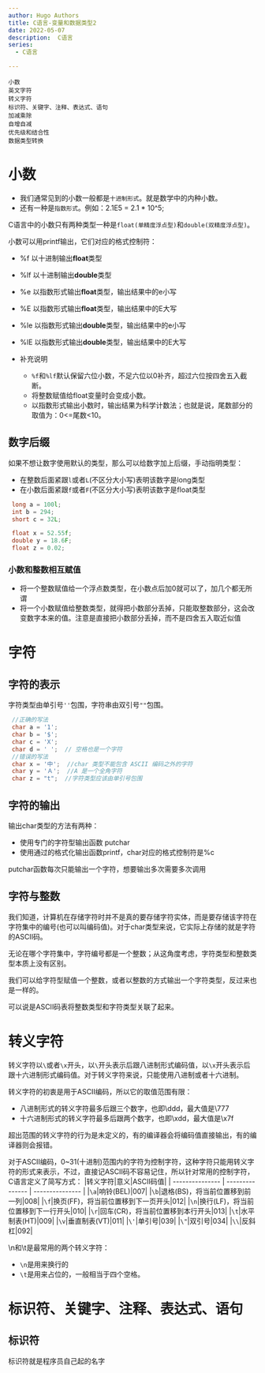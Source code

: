 ```yaml
---
author: Hugo Authors
title: C语言-变量和数据类型2
date: 2022-05-07
description:  C语言
series:
  - C语言

---
```

```
小数
英文字符
转义字符
标识符、关键字、注释、表达式、语句
加减乘除
自增自减
优先级和结合性
数据类型转换
```
<!--more-->

# 小数
  - 我们通常见到的小数一般都是`十进制形式`。就是数学中的内种小数。
  - 还有一种是`指数形式`。例如：2.1E5 = 2.1 * 10^5;
  
  C语言中的小数只有两种类型一种是`float(单精度浮点型)`和`double(双精度浮点型)`。
  
  小数可以用printf输出，它们对应的格式控制符：
   - %f  以十进制输出**float**类型
   - %lf 以十进制输出**double**类型
   - %e  以指数形式输出**float**类型，输出结果中的e小写
   - %E  以指数形式输出**float**类型，输出结果中的E大写
   - %le 以指数形式输出**double**类型，输出结果中的e小写
   - %lE 以指数形式输出**double**类型，输出结果中的E大写

  - 补充说明
    - `%f`和`%lf`默认保留六位小数，不足六位以0补齐，超过六位按四舍五入截断。
    - 将整数赋值给float变量时会变成小数。
    - 以指数形式输出小数时，输出结果为科学计数法；也就是说，尾数部分的取值为：0<=尾数<10。
  
  ## 数字后缀
  如果不想让数字使用默认的类型，那么可以给数字加上后缀，手动指明类型：
   - 在整数后面紧跟`l`或者`L`(不区分大小写)表明该数字是long类型
   - 在小数后面紧跟`f`或者`F`(不区分大小写)表明该数字是float类型
   ```c
    long a = 100l;
    int b = 294;
    short c = 32L;
   
    float x = 52.55f;
    double y = 18.6F;
    float z = 0.02;
   ```

   ### 小数和整数相互赋值
   - 将一个整数赋值给一个浮点数类型，在小数点后加0就可以了，加几个都无所谓
   - 将一个小数赋值给整数类型，就得把小数部分丢掉，只能取整数部分，这会改变数字本来的值。注意是直接把小数部分丢掉，而不是四舍五入取近似值


# 字符
  ## 字符的表示
  字符类型由单引号`''`包围，字符串由双引号`""`包围。
  ```c
   //正确的写法
   char a = '1';
   char b = '$';
   char c = 'X';
   char d = ' ';  // 空格也是一个字符
   //错误的写法
   char x = '中';  //char 类型不能包含 ASCII 编码之外的字符
   char y = 'Ａ';  //A 是一个全角字符
   char z = "t";  //字符类型应该由单引号包围
  ```

  ## 字符的输出
   输出char类型的方法有两种：
   - 使用专门的字符型输出函数 putchar
   - 使用通过的格式化输出函数printf，char对应的格式控制符是%c

   putchar函数每次只能输出一个字符，想要输出多次需要多次调用

  ## 字符与整数
  我们知道，计算机在存储字符时并不是真的要存储字符实体，而是要存储该字符在字符集中的编号(也可以叫编码值)。对于char类型来说，它实际上存储的就是字符的ASCII码。

  无论在哪个字符集中，字符编号都是一个整数；从这角度考虑，字符类型和整数类型本质上没有区别。

  我们可以给字符型赋值一个整数，或者以整数的方式输出一个字符类型，反过来也是一样的。

  可以说是ASCII码表将整数类型和字符类型关联了起来。

# 转义字符
  转义字符以`\`或者`\x`开头，以`\`开头表示后跟八进制形式编码值，以`\x`开头表示后跟十六进制形式编码值。对于转义字符来说，只能使用八进制或者十六进制。

  转义字符的初衷是用于ASCII编码，所以它的取值范围有限：
   - 八进制形式的转义字符最多后跟三个数字，也即\ddd，最大值是\777
   - 十六进制形式的转义字符最多后跟两个数字，也即\xdd，最大值是\x7f
  
  超出范围的转义字符的行为是未定义的，有的编译器会将编码值直接输出，有的编译器则会报错。

  对于ASCII编码，0~31(十进制)范围内的字符为控制字符，这种字符只能用转义字符的形式来表示，不过，直接记ASCII码不容易记住，所以针对常用的控制字符，C语言定义了简写方式：
  |转义字符|意义|ASCII码值|
  | --------------- | --------------- | --------------- |
  |`\a`|响铃(BEL)|007|
  |`\b`|退格(BS)，将当前位置移到前一列|008|
  |`\f`|换页(FF)，将当前位置移到下一页开头|012|
  |`\n`|换行(LF)，将当前位置移到下一行开头|010|
  |`\r`|回车(CR)，将当前位置移到本行开头|013|
  |`\t`|水平制表(HT)|009|
  |`\v`|垂直制表(VT)|011|
  |`\'`|单引号|039|
  |`\"`|双引号|034|
  |`\\`|反斜杠|092|

  \n和\t是最常用的两个转义字符：
   - `\n`是用来换行的
   - `\t`是用来占位的，一般相当于四个空格。

# 标识符、关键字、注释、表达式、语句
  ## 标识符
  标识符就是程序员自己起的名字